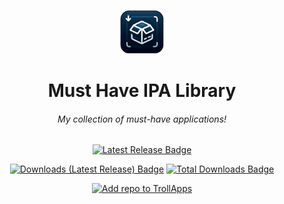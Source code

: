 <p align="center">
    <img src="./icons/Must-Have-IPA-Library-icon.png" alt="Logo" width="70" height="70"></img>
</p>

<h1 align="center">Must Have IPA Library</h1>

<h6 align="center">My collection of must-have applications!</h6>

<p align="center">
  <a href="https://github.com/swaggyP36000/TrollStore-IPAs/releases/latest"><img src="https://img.shields.io/github/v/release/BlueKernelPanic/MustHave-IPA-Library?color=%232ea44f&label=Latest%20Release" alt="Latest Release Badge"></a>
</p>

<p align="center">
    <a href="https://github.com/swaggyP36000/TrollStore-IPAs/releases/latest"><img src="https://img.shields.io/github/downloads/BlueKernelPanic/MustHave-IPA-Library/latest/total?color=%23007BFF&label=Downloads%20(Latest%20Release)" alt="Downloads (Latest Release) Badge"></a>
    <a href="https://github.com/swaggyP36000/TrollStore-IPAs/releases"><img src="https://img.shields.io/github/downloads/BlueKernelPanic/MustHave-IPA-Library/total?color=%23007BFF&label=Total%20Downloads" alt="Total Downloads Badge"></a>
</p>

 <p align="center">
    <a href="https://fwuf.in/#/trollapps://add?url=https://raw.githubusercontent.com/BlueKernelPanic/MustHave-IPA-Library/master/repo.json">
    <img src="https://img.shields.io/badge/Add%20repo%20to%20TrollApps-%20blue?style=for-the-badge&color=B85CFD" alt="Add repo to TrollApps">
  </a>
</p>
